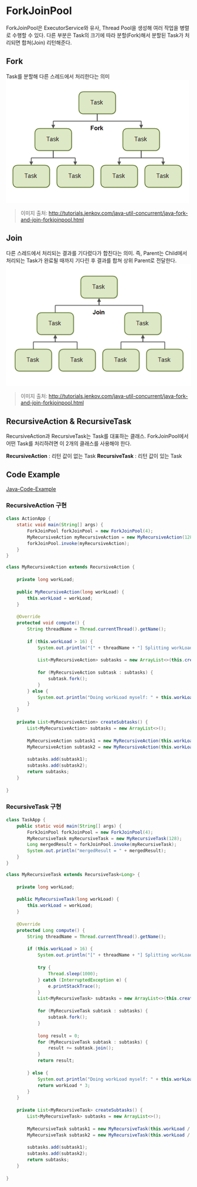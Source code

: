 # ForkJoinPool
ForkJoinPool은 ExecutorService와 유사, Thread Pool을 생성해 여러 작업을 병렬로 수행할 수 있다. 
다른 부분은 Task의 크기에 따라 분할(Fork)해서 분할된 Task가 처리되면 합쳐(Join) 리턴해준다.

## Fork
Task를 분할해 다른 스레드에서 처리한다는 의미
![fork](img/fork.png)
> 이미지 출처: http://tutorials.jenkov.com/java-util-concurrent/java-fork-and-join-forkjoinpool.html

## Join
다른 스레드에서 처리되는 결과를 기다렸다가 합친다는 의미. 
즉, Parent는 Child에서 처리되는 Task가 완료될 때까지 기다린 후 결과를 합쳐 상위 Parent로 전달한다.
![join](img/join.png)
> 이미지 출처: http://tutorials.jenkov.com/java-util-concurrent/java-fork-and-join-forkjoinpool.html

## RecursiveAction & RecursiveTask
RecursiveAction과 RecursiveTask는 Task를 대표하는 클래스. 
ForkJoinPool에서 어떤 Task를 처리하려면 이 2개의 클래스를 사용해야 한다.

**RecursiveAction** : 리턴 값이 없는 Task
**RecursiveTask** : 리턴 값이 있는 Task

## Code Example
[Java-Code-Example](https://github.com/J-minkuk/Java-Code-Example/tree/master/src/com/study/forkjoinpool)

### RecursiveAction 구현
```java
class ActionApp {
    static void main(String[] args) {
        ForkJoinPool forkJoinPool = new ForkJoinPool(4);
        MyRecursiveAction myRecursiveAction = new MyRecursiveAction(128);
        forkJoinPool.invoke(myRecursiveAction);
    }
}

```
```java
class MyRecursiveAction extends RecursiveAction {

    private long workLoad;

    public MyRecursiveAction(long workLoad) {
        this.workLoad = workLoad;
    }

    @Override
    protected void compute() {
        String threadName = Thread.currentThread().getName();

        if (this.workLoad > 16) {
            System.out.println("[" + threadName + "] Splitting workLoad : " + this.workLoad);

            List<MyRecursiveAction> subtasks = new ArrayList<>(this.createSubtasks());

            for (MyRecursiveAction subtask : subtasks) {
                subtask.fork();
            }
        } else {
            System.out.println("Doing workLoad myself: " + this.workLoad);
        }
    }

    private List<MyRecursiveAction> createSubtasks() {
        List<MyRecursiveAction> subtasks = new ArrayList<>();

        MyRecursiveAction subtask1 = new MyRecursiveAction(this.workLoad / 2);
        MyRecursiveAction subtask2 = new MyRecursiveAction(this.workLoad / 2);

        subtasks.add(subtask1);
        subtasks.add(subtask2);
        return subtasks;
    }

}
```

### RecursiveTask 구현
```java
class TaskApp {
    public static void main(String[] args) {
        ForkJoinPool forkJoinPool = new ForkJoinPool(4);
        MyRecursiveTask myRecursiveTask = new MyRecursiveTask(128);
        Long mergedResult = forkJoinPool.invoke(myRecursiveTask);
        System.out.println("mergedResult = " + mergedResult);
    }
}
```
```java
class MyRecursiveTask extends RecursiveTask<Long> {

    private long workLoad;

    public MyRecursiveTask(long workLoad) {
        this.workLoad = workLoad;
    }

    @Override
    protected Long compute() {
        String threadName = Thread.currentThread().getName();

        if (this.workLoad > 16) {
            System.out.println("[" + threadName + "] Splitting workLoad : " + this.workLoad);

            try {
                Thread.sleep(1000);
            } catch (InterruptedException e) {
                e.printStackTrace();
            }
            List<MyRecursiveTask> subtasks = new ArrayList<>(this.createSubtasks());

            for (MyRecursiveTask subtask : subtasks) {
                subtask.fork();
            }

            long result = 0;
            for (MyRecursiveTask subtask : subtasks) {
                result += subtask.join();
            }
            return result;

        } else {
            System.out.println("Doing workLoad myself: " + this.workLoad);
            return workLoad * 3;
        }
    }

    private List<MyRecursiveTask> createSubtasks() {
        List<MyRecursiveTask> subtasks = new ArrayList<>();

        MyRecursiveTask subtask1 = new MyRecursiveTask(this.workLoad / 2);
        MyRecursiveTask subtask2 = new MyRecursiveTask(this.workLoad / 2);

        subtasks.add(subtask1);
        subtasks.add(subtask2);
        return subtasks;
    }

}

```